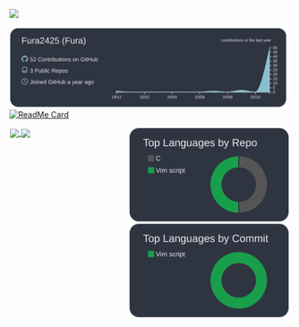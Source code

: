 ![](https://komarev.com/ghpvc/?username=Fura2425&style=flat-square&color=2F343F)

[![](https://raw.githubusercontent.com/Fura2425/Fura2425/main/profile-summary-card-output/nord_dark/0-profile-details.svg)](https://github.com/vn7n24fzkq/github-profile-summary-cards)
[![ReadMe Card](https://github-readme-stats.vercel.app/api/pin/?username=Fura2425&repo=dotfiles&show_owner=true&theme=nord&title_color=D8DDE7)](https://github.com/Fura2425/dotfiles)

<div style="display: flex; justify-content: flex-start;">
<div style="width: 495px; padding: 1px;">
<a href="https://github.com/anuraghazra/github-readme-stats">
    <img align="center" src="https://github-readme-stats.vercel.app/api?username=Fura2425&include_all_commits=true&count_private=true&show_icons=true&theme=nord&title_color=D8DDE7" />
</a>
<a href="https://github.com/anuraghazra/github-readme-stats">
    <img align="center" src="https://github-readme-stats.vercel.app/api/wakatime?username=Fura2425&layout=compact&theme=nord&title_color=D8DDE7&v=2)](https://wakatime.com/@Fura2425"/>
</a>
</div>

<div>
<a style="display: flex;" href="https://github.com/vn7n24fzkq/github-profile-summary-cards">
    <img src="https://raw.githubusercontent.com/Fura2425/Fura2425/main/profile-summary-card-output/nord_dark/1-repos-per-language.svg" />
</a>
<a style="display: flex;" href="https://github.com/vn7n24fzkq/github-profile-summary-cards">
    <img src="https://raw.githubusercontent.com/Fura2425/Fura2425/main/profile-summary-card-output/nord_dark/2-most-commit-language.svg"/>
</a>
</div>
</div>

<!--
**Fura2425/Fura2425** is a ✨ _special_ ✨ repository because its `README.md` (this file) appears on your GitHub profile.

Here are some ideas to get you started:

- 🔭 I’m currently working on ...
- 🌱 I’m currently learning ...
- 👯 I’m looking to collaborate on ...
- 🤔 I’m looking for help with ...
- 💬 Ask me about ...
- 📫 How to reach me: ...
- 😄 Pronouns: ...
- ⚡ Fun fact: ...
-->
